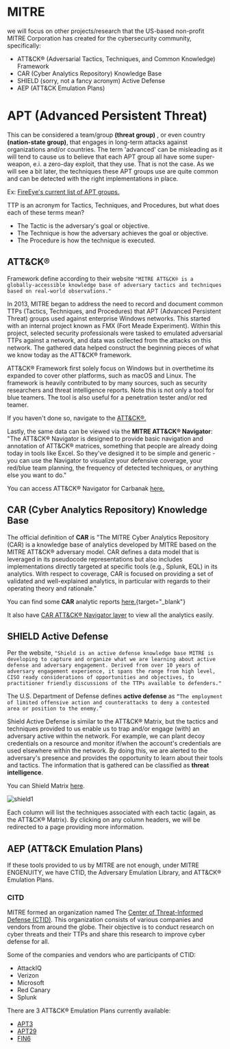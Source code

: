 MITRE
=====

we will focus on other projects/research that the US-based non-profit MITRE Corporation has created for the cybersecurity community, specifically:

+ ATT&CK® (Adversarial Tactics, Techniques, and Common Knowledge) Framework
+ CAR (Cyber Analytics Repository) Knowledge Base
+ SHIELD (sorry, not a fancy acronym) Active Defense
+ AEP (ATT&CK Emulation Plans)



# APT (Advanced Persistent Threat)

This can be considered a team/group **(threat group)** , or even country **(nation-state group)**, that engages in long-term attacks against organizations and/or countries.
The term 'advanced' can be misleading as it will tend to cause us to believe that each APT group all have some super-weapon, e.i. a zero-day exploit, that they use. That is not the case. As we will see a bit later, the techniques these APT groups use are quite common and can be detected with the right implementations in place.

Ex: [FireEye's current list of APT groups.](https://www.fireeye.com/current-threats/apt-groups.html)


TTP is an acronym for Tactics, Techniques, and Procedures, but what does each of these terms mean?

+ The Tactic is the adversary's goal or objective.
+ The Technique is how the adversary achieves the goal or objective.
+ The Procedure is how the technique is executed.



## ATT&CK®

Framework define according to their website
`"MITRE ATT&CK® is a globally-accessible knowledge base of adversary tactics and techniques based on real-world observations."`

In 2013, MITRE began to address the need to record and document common TTPs (Tactics, Techniques, and Procedures) that APT (Advanced Persistent Threat) groups used against enterprise Windows networks. This started with an internal project known as FMX (Fort Meade Experiment). Within this project, selected security professionals were tasked to emulated adversarial TTPs against a network, and data was collected from the attacks on this network. The gathered data helped construct the beginning pieces of what we know today as the ATT&CK® framework.

ATT&CK® Framework first solely focus on Windows but in overthetime its expanded to cover other platforms, such as macOS and Linux. The framework is heavily contributed to by many sources, such as security researchers and threat intelligence reports. Note this is not only a tool for blue teamers. The tool is also useful for a penetration tester and/or red teamer.

If you haven't done so, navigate to the [ATT&CK®.](https://attack.mitre.org/)

Lastly, the same data can be viewed via the **MITRE ATT&CK® Navigator**: "The ATT&CK® Navigator is designed to provide basic navigation and annotation of ATT&CK® matrices, something that people are already doing today in tools like Excel. So they've  designed it to be simple and generic - you can use the Navigator to visualize your defensive coverage, your red/blue team planning, the frequency of detected techniques, or anything else you want to do."

You can access ATT&CK® Navigator for Carbanak [here.](https://mitre-attack.github.io/attack-navigator//#layerURL=https%3A%2F%2Fattack.mitre.org%2Fgroups%2FG0008%2FG0008-enterprise-layer.json)


## CAR (Cyber Analytics Repository) Knowledge Base

The official definition of **CAR** is "The MITRE Cyber Analytics Repository (CAR) is a knowledge base of analytics developed by MITRE based on the MITRE ATT&CK® adversary model. CAR defines a data model that is leveraged in its pseudocode representations but also includes implementations directly targeted at specific tools (e.g., Splunk, EQL) in its analytics. With respect to coverage, CAR is focused on providing a set of validated and well-explained analytics, in particular with regards to their operating theory and rationale."

You can find some **CAR** analytic reports [here.](https://car.mitre.org/analytics/){target="_blank"}

It also have [CAR ATT&CK® Navigator layer](https://mitre-attack.github.io/attack-navigator/beta/enterprise/#layerURL=https%3A%2F%2Fraw.githubusercontent.com%2Fmitre-attack%2Fcar%2Fmaster%2Fdocs%2Fcar_attack%2Fcar_attack.json/) to view all the analytics easily.



## SHIELD Active Defense

Per the website, `"Shield is an active defense knowledge base MITRE is developing to capture and organize what we are learning about active defense and adversary engagement. Derived from over 10 years of adversary engagement experience, it spans the range from high level, CISO ready considerations of opportunities and objectives, to practitioner friendly discussions of the TTPs available to defenders."`

The U.S. Department of Defense defines **active defense** as `“The employment of limited offensive action and counterattacks to deny a contested area or position to the enemy.”`

Shield Active Defense is similar to the ATT&CK® Matrix, but the tactics and techniques provided to us enable us to trap and/or engage (with) an adversary active within the network. For example, we can plant decoy credentials on a resource and monitor if/when the account's credentials are used elsewhere within the network. By doing this, we are alerted to the adversary's presence and provides the opportunity to learn about their tools and tactics. The information that is gathered can be classified as **threat intelligence**. 

You can Shield Matrix [here](https://shield.mitre.org/matrix/).

![shield1](https://assets.tryhackme.com/additional/mitre/shield1.png)

Each column will list the techniques associated with each tactic (again, as the ATT&CK® Matrix). By clicking on any column headers, we will be redirected to a page providing more information.


 
## AEP (ATT&CK Emulation Plans)

If these tools provided to us by MITRE are not enough, under MITRE ENGENUITY, we have CTID, the Adversary Emulation Library, and ATT&CK® Emulation Plans.

### CITD 

MITRE formed an organization named The [Center of Threat-Informed Defense (CTID)](https://mitre-engenuity.org/ctid/). This organization consists of various companies and vendors from around the globe. Their objective is to conduct research on cyber threats and their TTPs and share this research to improve cyber defense for all.

Some of the companies and vendors who are participants of CTID:

+ AttackIQ
+ Verizon
+ Microsoft
+ Red Canary
+ Splunk

There are 3 ATT&CK® Emulation Plans currently available:

+ [APT3](https://attack.mitre.org/groups/G0022/)
+ [APT29](https://github.com/center-for-threat-informed-defense/adversary_emulation_library/tree/master/apt29) 
+ [FIN6](https://github.com/center-for-threat-informed-defense/adversary_emulation_library/tree/master/fin6)

